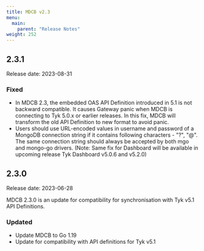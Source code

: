 ```yaml
---
title: MDCB v2.3
menu:
  main:
    parent: "Release Notes"
weight: 252
---
```


## 2.3.1

Release date: 2023-08-31

### Fixed

- In MDCB 2.3, the embedded OAS API Definition introduced in 5.1 is not backward compatible. It causes Gateway panic when MDCB is connecting to Tyk 5.0.x or earlier releases. In this fix, MDCB will transform the old API Definition to new format to avoid panic.
- Users should use URL-encoded values in username and password of a MongoDB connection string if it contains following characters - "?", "@". The same connection string should always be accepted by both mgo and mongo-go drivers. (Note: Same fix for Dashboard will be available in upcoming release Tyk Dashboard v5.0.6 and v5.2.0)

## 2.3.0

Release date: 2023-06-28

MDCB 2.3.0 is an update for compatibility for synchronisation with Tyk v5.1 API Definitions.

### Updated

- Update MDCB to Go 1.19
- Update for compatibility with API definitions for Tyk v5.1
